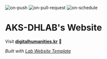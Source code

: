 
  ![on-push](../../actions/workflows/on-push.yaml/badge.svg)
  ![on-pull-request](../../actions/workflows/on-pull-request.yaml/badge.svg)
  ![on-schedule](../../actions/workflows/on-schedule.yaml/badge.svg)

  # AKS-DHLAB's Website

  Visit **[digitalhumanities.kr](http://digitalhumanities.kr)** 🚀

  _Built with [Lab Website Template](https://greene-lab.gitbook.io/lab-website-template-docs)_
